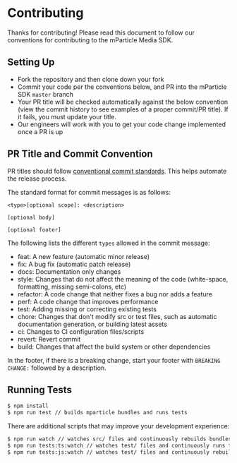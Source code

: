 # Contributing

Thanks for contributing! Please read this document to follow our conventions for contributing to the mParticle Media SDK.

## Setting Up

-   Fork the repository and then clone down your fork
-   Commit your code per the conventions below, and PR into the mParticle SDK `master` branch
-   Your PR title will be checked automatically against the below convention (view the commit history to see examples of a proper commit/PR title). If it fails, you must update your title.
-   Our engineers will work with you to get your code change implemented once a PR is up

## PR Title and Commit Convention

PR titles should follow [conventional commit standards](https://www.conventionalcommits.org/). This helps automate the release process.

The standard format for commit messages is as follows:

```
<type>[optional scope]: <description>

[optional body]

[optional footer]
```

The following lists the different `types` allowed in the commit message:

-   feat: A new feature (automatic minor release)
-   fix: A bug fix (automatic patch release)
-   docs: Documentation only changes
-   style: Changes that do not affect the meaning of the code (white-space, formatting, missing semi-colons, etc)
-   refactor: A code change that neither fixes a bug nor adds a feature
-   perf: A code change that improves performance
-   test: Adding missing or correcting existing tests
-   chore: Changes that don't modify src or test files, such as automatic documentation generation, or building latest assets
-   ci: Changes to CI configuration files/scripts
-   revert: Revert commit
-   build: Changes that affect the build system or other dependencies

In the footer, if there is a breaking change, start your footer with `BREAKING CHANGE:` followed by a description.

## Running Tests

```bash
$ npm install
$ npm run test // builds mparticle bundles and runs tests
```

There are additional scripts that may improve your development experience:

```bash
$ npm run watch // watches src/ files and continuously rebuilds bundles as changes are made
$ npm run tests:ts:watch // watches test/ files and continuously runs tests against TypeScript code as changes are made
$ npm run tests:js:watch // watches test/ files and continuously rebuilds JavaScript compiled bundles as changes are made
```
